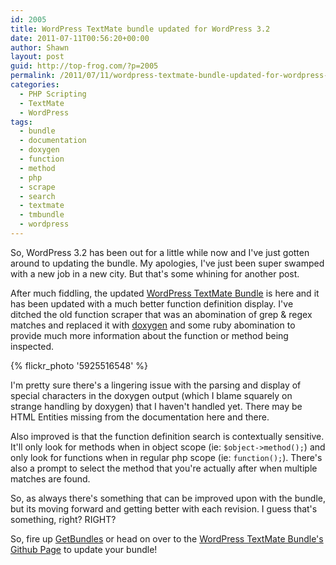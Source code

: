 ```yaml
---
id: 2005
title: WordPress TextMate bundle updated for WordPress 3.2
date: 2011-07-11T00:56:20+00:00
author: Shawn
layout: post
guid: http://top-frog.com/?p=2005
permalink: /2011/07/11/wordpress-textmate-bundle-updated-for-wordpress-3-2/
categories:
  - PHP Scripting
  - TextMate
  - WordPress
tags:
  - bundle
  - documentation
  - doxygen
  - function
  - method
  - php
  - scrape
  - search
  - textmate
  - tmbundle
  - wordpress
---
```

So, WordPress 3.2 has been out for a little while now and I've just gotten around to updating the bundle. My apologies, I've just been super swamped with a new job in a new city. But that's some whining for another post.

After much fiddling, the updated [WordPress TextMate Bundle](http://top-frog.com/projects/wordpress-textmate-bundle/) is here and it has been updated with a much better function definition display. I've ditched the old function scraper that was an abomination of grep & regex matches and replaced it with [doxygen](http://www.stack.nl/~dimitri/doxygen/) and some ruby abomination to provide much more information about the function or method being inspected.

{% flickr_photo '5925516548' %}

I'm pretty sure there's a lingering issue with the parsing and display of special characters in the doxygen output (which I blame squarely on strange handling by doxygen) that I haven't handled yet. There may be HTML Entities missing from the documentation here and there.

Also improved is that the function definition search is contextually sensitive. It'll only look for methods when in object scope (ie: `$object->method();`) and only look for functions when in regular php scope (ie: `function();`). There's also a prompt to select the method that you're actually after when multiple matches are found.

So, as always there's something that can be improved upon with the bundle, but its moving forward and getting better with each revision. I guess that's something, right? RIGHT?

So, fire up [GetBundles](http://onethingwell.org/post/1344303536/getbundles) or head on over to the [WordPress TextMate Bundle's Github Page](https://github.com/Gipetto/wordpress.tmbundle) to update your bundle!